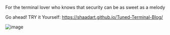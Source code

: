For the terminal lover who knows that security can be as sweet as a melody

Go ahead! TRY it Yourself: https://shaadart.github.io/Tuned-Terminal-Blog/

![image](https://github.com/user-attachments/assets/a9bc993a-4215-4699-b356-ff26c8241fd9)

